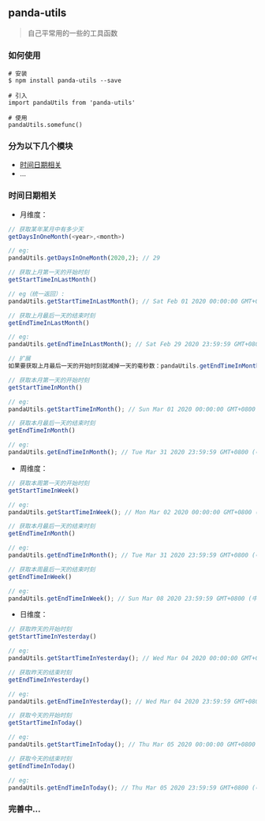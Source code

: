 ## panda-utils
> 自己平常用的一些的工具函数

### 如何使用

```
# 安装
$ npm install panda-utils --save

# 引入
import pandaUtils from 'panda-utils'

# 使用
pandaUtils.somefunc()
```

### 分为以下几个模块

- [时间日期相关]()
- ...

### 时间日期相关
- 月维度：
```javascript
// 获取某年某月中有多少天
getDaysInOneMonth(<year>,<month>)

// eg:
pandaUtils.getDaysInOneMonth(2020,2); // 29
```

```javascript
// 获取上月第一天的开始时刻
getStartTimeInLastMonth()

// eg（统一返回）:
pandaUtils.getStartTimeInLastMonth(); // Sat Feb 01 2020 00:00:00 GMT+0800 (中国标准时间)
```

```javascript
// 获取上月最后一天的结束时刻
getEndTimeInLastMonth()

// eg:
pandaUtils.getEndTimeInLastMonth(); // Sat Feb 29 2020 23:59:59 GMT+0800 (中国标准时间)

// 扩展
如果要获取上月最后一天的开始时刻就减掉一天的毫秒数：pandaUtils.getEndTimeInMonth().getTime()-86400000
```

```javascript
// 获取本月第一天的开始时刻
getStartTimeInMonth()

// eg:
pandaUtils.getStartTimeInMonth(); // Sun Mar 01 2020 00:00:00 GMT+0800 (中国标准时间)
```

```javascript
// 获取本月最后一天的结束时刻
getEndTimeInMonth()

// eg:
pandaUtils.getEndTimeInMonth(); // Tue Mar 31 2020 23:59:59 GMT+0800 (中国标准时间)
```

- 周维度：
```javascript
// 获取本周第一天的开始时刻
getStartTimeInWeek()

// eg:
pandaUtils.getStartTimeInWeek(); // Mon Mar 02 2020 00:00:00 GMT+0800 (中国标准时间)
```

```javascript
// 获取本月最后一天的结束时刻
getEndTimeInMonth()

// eg:
pandaUtils.getEndTimeInMonth(); // Tue Mar 31 2020 23:59:59 GMT+0800 (中国标准时间)
```

```javascript
// 获取本周最后一天的结束时刻
getEndTimeInWeek()

// eg:
pandaUtils.getEndTimeInWeek(); // Sun Mar 08 2020 23:59:59 GMT+0800 (中国标准时间)
```

- 日维度：
```javascript
// 获取昨天的开始时刻
getStartTimeInYesterday()

// eg:
pandaUtils.getStartTimeInYesterday(); // Wed Mar 04 2020 00:00:00 GMT+0800 (中国标准时间)
```

```javascript
// 获取昨天的结束时刻
getEndTimeInYesterday()

// eg:
pandaUtils.getEndTimeInYesterday(); // Wed Mar 04 2020 23:59:59 GMT+0800 (中国标准时间)
```

```javascript
// 获取今天的开始时刻
getStartTimeInToday()

// eg:
pandaUtils.getStartTimeInToday(); // Thu Mar 05 2020 00:00:00 GMT+0800 (中国标准时间)
```

```javascript
// 获取今天的结束时刻
getEndTimeInToday()

// eg:
pandaUtils.getEndTimeInToday(); // Thu Mar 05 2020 23:59:59 GMT+0800 (中国标准时间)
```

### 完善中...
